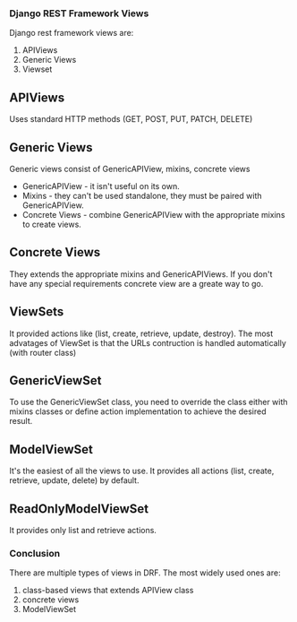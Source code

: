 ### Django REST Framework Views

Django rest framework views are:
1. APIViews
2. Generic Views
3. Viewset
## APIViews
Uses standard HTTP methods (GET, POST, PUT, PATCH, DELETE)

## Generic Views

Generic views consist of GenericAPIView, mixins, concrete views
- GenericAPIView - it isn't useful on its own.
- Mixins - they can't be used standalone, they must be paired with GenericAPIView.
- Concrete Views - combine GenericAPIView with the appropriate mixins to create views.

## Concrete Views
They extends the appropriate mixins and GenericAPIViews.
If you don't have any special requirements concrete view are a greate way to go.

## ViewSets
It provided actions like (list, create, retrieve, update, destroy).
The most advatages of ViewSet is that the URLs contruction is handled automatically (with router class)
## GenericViewSet
To use the GenericViewSet class, you need to override the class either with mixins classes or
define action implementation to achieve the desired result.

## ModelViewSet
It's the easiest of all the views to use.
It provides all actions (list, create, retrieve, update, delete) by default.

## ReadOnlyModelViewSet
It provides only list and retrieve actions.

### Conclusion
There are multiple types of views in DRF. The most widely used ones are:
1. class-based views that extends APIView class
2. concrete views
3. ModelViewSet